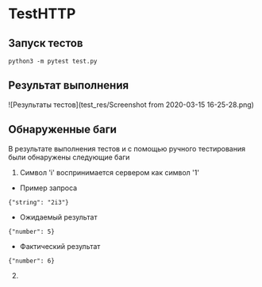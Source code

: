 # TestHTTP
## Запуск тестов
```
python3 -m pytest test.py
```
## Результат выполнения
![Результаты тестов](test_res/Screenshot from 2020-03-15 16-25-28.png)
## Обнаруженные баги
В результате выполнения тестов и с помощью ручного тестирования были обнаружены следующие баги
1. Символ 'i' воспринимается сервером как символ '1'
  * Пример запроса
  ```
  {"string": "2i3"}
  ```
  * Ожидаемый результат
  ```
  {"number": 5}
  ```
  * Фактический результат
  ```
  {"number": 6}
  ```
2. 
